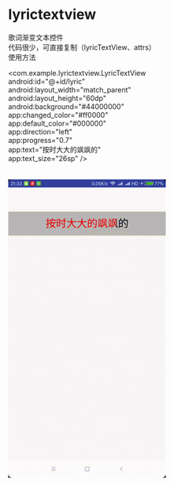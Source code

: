 # lyrictextview
歌词渐变文本控件<br/>
代码很少，可直接复制（lyricTextView、attrs）<br/>
使用方法<br/>

   <com.example.lyrictextview.LyricTextView<br/>
        android:id="@+id/lyric"<br/>
        android:layout_width="match_parent"<br/>
        android:layout_height="60dp"<br/>
        android:background="#44000000"<br/>
        app:changed_color="#ff0000"<br/>
        app:default_color="#000000"<br/>
        app:direction="left"<br/>
        app:progress="0.7"<br/>
        app:text="按时大大的飒飒的"<br/>
        app:text_size="26sp" /><br/>
<br/>
<br/>
![image](https://github.com/CCY0122/lyrictextview/blob/master/lyric.gif)
        
    

